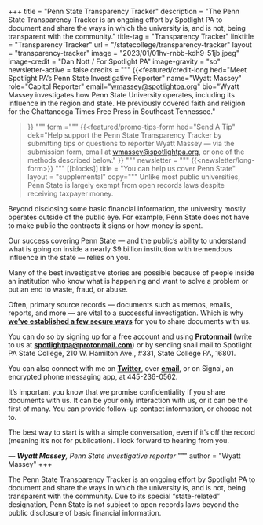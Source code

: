 +++
title = "Penn State Transparency Tracker"
description = "The Penn State Transparency Tracker is an ongoing effort by Spotlight PA to document and share the ways in which the university is, and is not, being transparent with the community."
title-tag = "Transparency Tracker"
linktitle = "Transparency Tracker"
url = "/statecollege/transparency-tracker"
layout = "transparency-tracker"
image = "2023/01/01hv-rnbb-kdh9-51jb.jpeg"
image-credit = "Dan Nott / For Spotlight PA"
image-gravity = "so"
newsletter-active = false
credits = """
{{<featured/credit-long
    hed="Meet Spotlight PA’s Penn State Investigative Reporter"
    name="Wyatt Massey"
    role="Capitol Reporter"
    email="wmassey@spotlightpa.org"
    bio="Wyatt Massey investigates how Penn State University operates, including its influence in the region and state. He previously covered faith and religion for the Chattanooga Times Free Press in Southeast Tennessee."
>}}
"""
form ="""
{{<featured/promo-tips-form
  hed="Send A Tip"
  dek="Help support the Penn State Transparency Tracker by submitting tips or questions to reporter Wyatt Massey — via the submission form, email at wmassey@spotlightpa.org, or one of the methods described below."
>}}
"""
newsletter = """
{{<newsletter/long-form>}}
"""
[[blocks]]
  title = "You can help us cover Penn State"
  layout = "supplemental"
  copy="""
  Unlike most public universities, Penn State is largely exempt from open records laws despite receiving taxpayer money.

  Beyond disclosing some basic financial information, the university mostly operates outside of the public eye. For example, Penn State does not have to make public the contracts it signs or how money is spent.

  Our success covering Penn State — and the public’s ability to understand what is going on inside a nearly $9 billion institution with tremendous influence in the state — relies on you.

  Many of the best investigative stories are possible because of people inside an institution who know what is happening and want to solve a problem or put an end to waste, fraud, or abuse.

  Often, primary source records — documents such as memos, emails, reports, and more — are vital to a successful investigation. Which is why **[we’ve established a few secure ways](https://www.spotlightpa.org/tips)** for you to share documents with us.

  You can do so by signing up for a free account and using **[Protonmail](https://account.proton.me/signup)** (write to us at **[spotlightpa@protonmail.com](mailto:spotlightpa@protonmail.com)**) or by sending snail mail to Spotlight PA State College, 210 W. Hamilton Ave., #331, State College PA, 16801.

  You can also connect with me on **[Twitter](https://twitter.com/News4Mass)**, over **[email](mailto:wmassey@spotlightpa.org)**, or on Signal, an encrypted phone messaging app, at 445-236-0562.

  It’s important you know that we promise confidentiality if you share documents with us. It can be your only interaction with us, or it can be the first of many. You can provide follow-up contact information, or choose not to. 

  The best way to start is with a simple conversation, even if it’s off the record (meaning it’s not for publication). I look forward to hearing from you.

  *— **Wyatt Massey**, Penn State investigative reporter*
  """
  author = "Wyatt Massey"
+++

The Penn State Transparency Tracker is an ongoing effort by Spotlight PA to document and share the ways in which the university is, and is not, being transparent with the community. Due to its special “state-related” designation, Penn State is not subject to open records laws beyond the public disclosure of basic financial information.